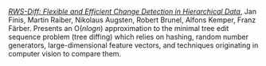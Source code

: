 [_RWS-Diff: Flexible and Efficient Change Detection in Hierarchical Data_](https://db.in.tum.de/~finis/papers/RWS-Diff.pdf), Jan Finis, Martin Raiber, Nikolaus Augsten, Robert Brunel, Alfons Kemper, Franz Färber. Presents an O\(_nlogn_\) approximation to the minimal tree edit sequence problem \(tree diffing\) which relies on hashing, random number generators, large-dimensional feature vectors, and techniques originating in computer vision to compare them. 


